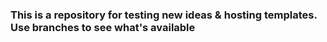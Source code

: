 ### This is a repository for testing new ideas & hosting templates. Use branches to see what's available
